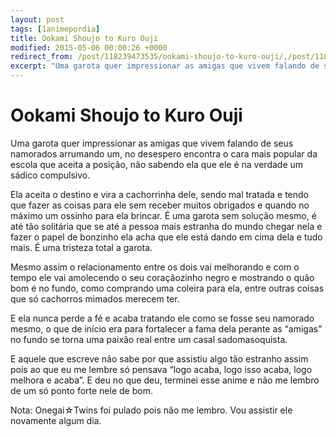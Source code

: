 ```yaml
---
layout: post
tags: [1animepordia]
title: Ookami Shoujo to Kuro Ouji
modified: 2015-05-06 00:00:26 +0000
redirect_from: /post/118239473535/ookami-shoujo-to-kuro-ouji/,/post/118239473535/
excerpt: "Uma garota quer impressionar as amigas que vivem falando de seus namorados arrumando um, no desespero encontra o cara mais popular da escola que aceita a posição, não sabendo ela que ele é na verdade um sádico compulsivo."
---
```


Ookami Shoujo to Kuro Ouji
==========================

Uma garota quer impressionar as amigas que vivem falando de seus
namorados arrumando um, no desespero encontra o cara mais popular da
escola que aceita a posição, não sabendo ela que ele é na verdade um
sádico compulsivo.

Ela aceita o destino e vira a cachorrinha dele, sendo mal tratada e
tendo que fazer as coisas para ele sem receber muitos obrigados e quando
no máximo um ossinho para ela brincar. É uma garota sem solução mesmo, é
até tão solitária que se até a pessoa mais estranha do mundo chegar nela
e fazer o papel de bonzinho ela acha que ele está dando em cima dela e
tudo mais. É uma tristeza total a garota.

Mesmo assim o relacionamento entre os dois vai melhorando e com o tempo
ele vai amolecendo o seu coraçãozinho negro e mostrando o quão bom é no
fundo, como comprando uma coleira para ela, entre outras coisas que só
cachorros mimados merecem ter.

E ela nunca perde a fé e acaba tratando ele como se fosse seu namorado
mesmo, o que de início era para fortalecer a fama dela perante as
“amigas” no fundo se torna uma paixão real entre um casal
sadomasoquista.

E aquele que escreve não sabe por que assistiu algo tão estranho assim
pois ao que eu me lembre só pensava “logo acaba, logo isso acaba, logo
melhora e acaba”. E deu no que deu, terminei esse anime e não me lembro
de um só ponto forte nele de bom.

Nota: Onegai☆Twins foi pulado pois não me lembro. Vou assistir ele
novamente algum dia.


